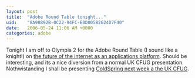 ```yaml
---
layout: post
title:  "Adobe Round Table tonight..."
uid:	"8A98892B-0C22-94FC-E0D005B2624D7F40"
date:   2006-05-24 11:06 AM +0000
categories: adobe
---
```

Tonight I am off to Olympia 2 for the Adobe Round Table (I sound like a knight!) on <a href="http://events.adobe.co.uk/events/cgi/event.cgi?eventid=3424&country=uk">the future of the internet as an applications platform</a>. Should be interesting, and its a nice diversion from a normal UK CFUG presentation. Nothwistanding I shall be presenting <a href="http://www.ukcfug.org/index.cfm?objectid=DFC76F2A-F1FF-921E-1825D894DB19E50A">ColdSpring next week a the UK CFUG</a>.